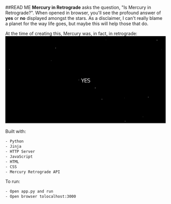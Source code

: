 ##READ ME
**Mercury in Retrograde** asks the question, "Is Mercury in Retrograde?". When opened in browser, you'll see the profound answer of **yes** or **no** displayed amongst the stars. As a disclaimer, I can't really blame a planet for the way life goes, but maybe this will help those that do.

At the time of creating this, Mercury was, in fact, in retrograde:
![](retrograde.gif)

Built with:
```
- Python
- Jinja
- HTTP Server
- JavaScript
- HTML
- CSS
- Mercury Retrograde API
```

To run:
```
- Open app.py and run
- Open browser tolocalhost:3000
```
